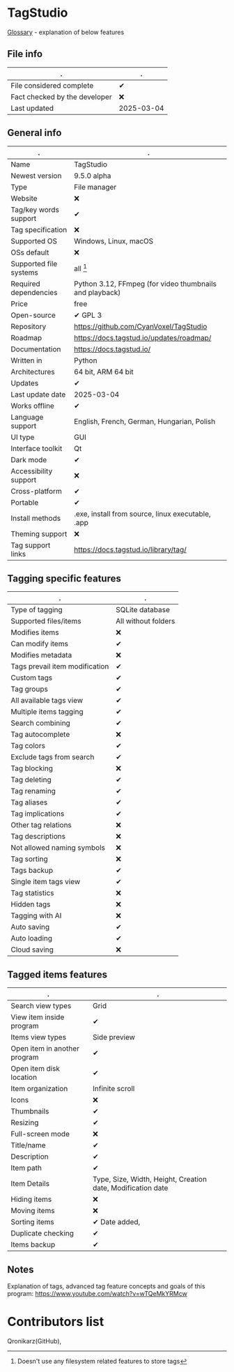 # TagStudio
[Glossary](glossary.md) - explanation of below features

## File info
. | . |
---|---
File considered complete | ✔
Fact checked by the developer | ❌
Last updated | 2025-03-04

## General info
. | . |
---|---
Name | TagStudio
Newest version | 9.5.0 alpha
Type | File manager
Website | ❌
Tag/key words support | ✔
Tag specification | ❌
Supported OS | Windows, Linux, macOS
OSs default | ❌
Supported file systems | all [^1]
Required dependencies | Python 3.12, FFmpeg (for video thumbnails and playback)
Price | free
Open-source | ✔ GPL 3
Repository | https://github.com/CyanVoxel/TagStudio
Roadmap | https://docs.tagstud.io/updates/roadmap/
Documentation | https://docs.tagstud.io/
Written in | Python
Architectures | 64 bit, ARM 64 bit
Updates | ✔
Last update date | 2025-03-04
Works offline | ✔
Language support | English, French, German, Hungarian, Polish
UI type | GUI
Interface toolkit | Qt
Dark mode | ✔
Accessibility support | ❌
Cross-platform | ✔
Portable | ✔
Install methods | .exe, install from source, linux executable, .app
Theming support | ❌
Tag support links | https://docs.tagstud.io/library/tag/

## Tagging specific features
. | . |
---|---
Type of tagging | SQLite database
Supported files/items | All without folders
Modifies items | ❌
Can modify items | ✔
Modifies metadata | ❌
Tags prevail item modification | ✔
Custom tags | ✔
Tag groups | ✔
All available tags view | ✔
Multiple items tagging | ✔
Search combining | ✔
Tag autocomplete | ❌
Tag colors | ✔
Exclude tags from search | ✔
Tag blocking | ❌
Tag deleting | ✔
Tag renaming | ✔
Tag aliases | ✔
Tag implications | ✔
Other tag relations | ❌
Tag descriptions | ❌
Not allowed naming symbols | ❌
Tag sorting | ❌
Tags backup | ✔
Single item tags view | ✔
Tag statistics | ❌
Hidden tags | ❌
Tagging with AI | ❌
Auto saving | ✔
Auto loading | ✔
Cloud saving | ❌

## Tagged items features
. | . |
---|---
Search view types | Grid
View item inside program | ✔
Items view types | Side preview
Open item in another program | ✔
Open item disk location | ✔
Item organization | Infinite scroll
Icons | ❌
Thumbnails | ✔
Resizing | ✔
Full-screen mode | ❌
Title/name | ✔
Description | ✔
Item path | ✔
Item Details | Type, Size, Width, Height, Creation date, Modification date
Hiding items | ❌
Moving items | ❌
Sorting items | ✔ Date added,
Duplicate checking | ✔
Items backup | ✔

## Notes
Explanation of tags, advanced tag feature concepts and goals of this program: https://www.youtube.com/watch?v=wTQeMkYRMcw

# Contributors list
Qronikarz(GitHub), 

[^1]: Doesn't use any filesystem related features to store tags
